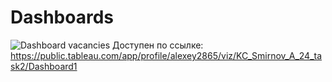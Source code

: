 # Dashboards

![Dashboard vacancies](https://user-images.githubusercontent.com/119682006/206213592-d9094aa1-b958-485b-b463-c71e259a396d.jpg)
Доступен по ссылке: https://public.tableau.com/app/profile/alexey2865/viz/KC_Smirnov_A_24_task2/Dashboard1
